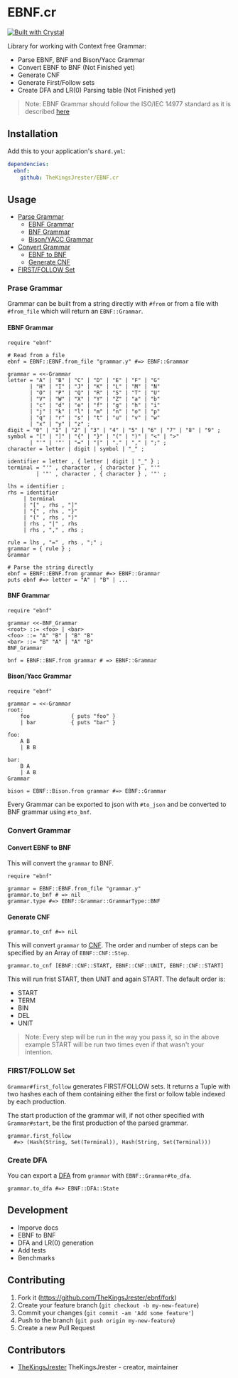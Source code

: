 # EBNF.cr

[![Built with Crystal](https://img.shields.io/badge/built%20with-crystal-000000.svg?style=flat-square)](https://crystal-lang.org/)

Library for working with Context free Grammar:
* Parse EBNF, BNF and Bison/Yacc Grammar
* Convert EBNF to BNF (Not Finished yet)
* Generate CNF
* Generate First/Follow sets
* Create DFA and LR(0) Parsing table (Not Finished yet)


> Note:
> EBNF Grammar should follow the ISO/IEC 14977 standard as it is described [here](https://www.cl.cam.ac.uk/~mgk25/iso-14977.pdf)

## Installation

Add this to your application's `shard.yml`:

```yaml
dependencies:
  ebnf:
    github: TheKingsJrester/EBNF.cr
```

## Usage

* [Parse Grammar](#parsing)
  - [EBNF Grammar](#parsing-ebnf)
  - [BNF Grammar](#parsing-bnf)
  - [Bison/YACC Grammar](#parsing-bison-yacc)
* [Convert Grammar](#convert)
  - [EBNF to BNF](#ebnf-to-bnf)
  - [Generate CNF](#cnf)
* [FIRST/FOLLOW Set](#first-follow)

<a name="parsing"/>

### Prase Grammar

Grammar can be built from a string directly with `#from` or from a file with `#from_file` which will return an `EBNF::Grammar`.


<a name="parsing-ebnf"/>


#### EBNF Grammar


```crystal
require "ebnf"

# Read from a file
ebnf = EBNF::EBNF.from_file "grammar.y" #=> EBNF::Grammar

grammar = <<-Grammar
letter = "A" | "B" | "C" | "D" | "E" | "F" | "G"
       | "H" | "I" | "J" | "K" | "L" | "M" | "N"
       | "O" | "P" | "Q" | "R" | "S" | "T" | "U"
       | "V" | "W" | "X" | "Y" | "Z" | "a" | "b"
       | "c" | "d" | "e" | "f" | "g" | "h" | "i"
       | "j" | "k" | "l" | "m" | "n" | "o" | "p"
       | "q" | "r" | "s" | "t" | "u" | "v" | "w"
       | "x" | "y" | "z" ;
digit = "0" | "1" | "2" | "3" | "4" | "5" | "6" | "7" | "8" | "9" ;
symbol = "[" | "]" | "{" | "}" | "(" | ")" | "<" | ">"
       | "'" | '"' | "=" | "|" | "." | "," | ";" ;
character = letter | digit | symbol | "_" ;

identifier = letter , { letter | digit | "_" } ;
terminal = "'" , character , { character } , "'"
         | '"' , character , { character } , '"' ;

lhs = identifier ;
rhs = identifier
     | terminal
     | "[" , rhs , "]"
     | "{" , rhs , "}"
     | "(" , rhs , ")"
     | rhs , "|" , rhs
     | rhs , "," , rhs ;

rule = lhs , "=" , rhs , ";" ;
grammar = { rule } ;
Grammar

# Parse the string directly
ebnf = EBNF::EBNF.from grammar #=> EBNF::Grammar
puts ebnf #=> letter = "A" | "B" | ...
```

<a name="parsing-bnf"/>

#### BNF Grammar


```crystal
require "ebnf"

grammar <<-BNF_Grammar
<root> ::= <foo> | <bar>
<foo> ::= "A" "B" | "B" "B"
<bar> ::= "B" "A" | "A" "B"
BNF_Grammar

bnf = EBNF::BNF.from grammar # => EBNF::Grammar
```

<a name="parsing-bison-yacc"/>

#### Bison/Yacc Grammar

```crystal
require "ebnf"

grammar = <<-Grammar
root:
    foo             { puts "foo" }
    | bar           { puts "bar" }

foo:
    A B
    | B B

bar:
    B A
    | A B
Grammar

bison = EBNF::Bison.from grammar #=> EBNF::Grammar
```

Every Grammar can be exported to json with `#to_json`
and be converted to BNF grammar using `#to_bnf`.


<a name="convert"/>

### Convert Grammar

<a name="ebnf-to-bnf"/>

#### Convert EBNF to BNF

This will convert the `grammar` to BNF.

```crystal
require "ebnf"

grammar = EBNF::EBNF.from_file "grammar.y"
grammar.to_bnf # => nil
grammar.type #=> EBNF::Grammar::GrammarType::BNF
```

#### Generate CNF

```crystal
grammar.to_cnf #=> nil
```

This will convert `grammar` to [CNF](htpps://https://en.wikipedia.org/wiki/Chomsky_normal_form). The order and number of steps can be specified by an Array of `EBNF::CNF::Step`.

```crystal
grammar.to_cnf [EBNF::CNF::START, EBNF::CNF::UNIT, EBNF::CNF::START]
```

This will run frist START, then UNIT and again START. The default order is:
* START
* TERM
* BIN
* DEL
* UNIT

> Note: Every step will be run in the way you pass it, so in the above example START will be run two times even if that wasn't your intention.


<a name="first-follow"/>

### FIRST/FOLLOW Set

`Grammar#first_follow` generates FIRST/FOLLOW sets. It returns a Tuple with two hashes each of them containing either the first or follow table indexed by each production.

The start production of the grammar will, if not other specified with `Grammar#start`,
be the first production of the parsed grammar.

```crystal
grammar.first_follow
  #=> (Hash(String, Set(Terminal)), Hash(String, Set(Terminal)))
```

### Create DFA

You can export a [DFA](https://en.wikipedia.org/wiki/Deterministic_finite_automaton) from `grammar` with `EBNF::Grammar#to_dfa`.

```crystal
grammar.to_dfa #=> EBNF::DFA::State
```

## Development

* Imporve docs
* EBNF to BNF
* DFA and LR(0) generation
* Add tests
* Benchmarks

## Contributing

1. Fork it (<https://github.com/TheKingsJrester/ebnf/fork>)
2. Create your feature branch (`git checkout -b my-new-feature`)
3. Commit your changes (`git commit -am 'Add some feature'`)
4. Push to the branch (`git push origin my-new-feature`)
5. Create a new Pull Request

## Contributors

- [TheKingsJrester](https://github.com/TheKingsJrester) TheKingsJrester - creator, maintainer
